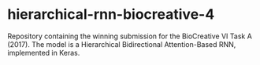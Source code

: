 # hierarchical-rnn-biocreative-4
Repository containing the winning submission for the BioCreative VI Task A (2017). The model is a Hierarchical Bidirectional Attention-Based RNN, implemented in Keras.
